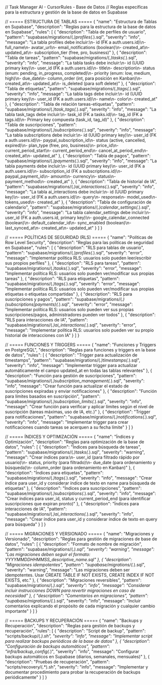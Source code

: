 // Task Manager AI - CursorRules - Base de Datos
// Reglas específicas para la estructura y gestión de la base de datos en Supabase

// ===== ESTRUCTURA DE TABLAS =====
{
  "name": "Estructura de Tablas en Supabase",
  "description": "Reglas para la estructura de la base de datos en Supabase",
  "rules": [
    {
      "description": "Tabla de perfiles de usuario",
      "pattern": "supabase/migrations/(.*)profiles(.*).sql",
      "severity": "info",
      "message": "La tabla profiles debe incluir:\n- id (FK a auth.users.id)\n- full_name\n- avatar_url\n- email_notifications (boolean)\n- created_at\n- updated_at\n- subscription_tier (free, pro, business)"
    },
    {
      "description": "Tabla de tareas",
      "pattern": "supabase/migrations/(.*)tasks(.*).sql",
      "severity": "info",
      "message": "La tabla tasks debe incluir:\n- id (UUID primary key)\n- user_id (FK a auth.users.id)\n- title\n- description\n- status (enum: pending, in_progress, completed)\n- priority (enum: low, medium, high)\n- due_date\n- column_order (int, para posición en Kanban)\n- created_at\n- updated_at\n- is_deleted (para soft delete)"
    },
    {
      "description": "Tabla de etiquetas",
      "pattern": "supabase/migrations/(.*)tags(.*).sql",
      "severity": "info",
      "message": "La tabla tags debe incluir:\n- id (UUID primary key)\n- user_id (FK a auth.users.id)\n- name\n- color\n- created_at"
    },
    {
      "description": "Tabla de relación tareas-etiquetas",
      "pattern": "supabase/migrations/(.*)task_tags(.*).sql",
      "severity": "info",
      "message": "La tabla task_tags debe incluir:\n- task_id (FK a tasks.id)\n- tag_id (FK a tags.id)\n- Primary key compuesta (task_id, tag_id)"
    },
    {
      "description": "Tabla de suscripciones",
      "pattern": "supabase/migrations/(.*)subscriptions(.*).sql",
      "severity": "info",
      "message": "La tabla subscriptions debe incluir:\n- id (UUID primary key)\n- user_id (FK a auth.users.id)\n- paypal_subscription_id\n- status (active, cancelled, expired)\n- plan_type (free, pro, business)\n- price_id\n- current_period_start\n- current_period_end\n- cancel_at_period_end\n- created_at\n- updated_at"
    },
    {
      "description": "Tabla de pagos",
      "pattern": "supabase/migrations/(.*)payments(.*).sql",
      "severity": "info",
      "message": "La tabla payments debe incluir:\n- id (UUID primary key)\n- user_id (FK a auth.users.id)\n- subscription_id (FK a subscriptions.id)\n- paypal_payment_id\n- amount\n- currency\n- status\n- payment_method\n- created_at"
    },
    {
      "description": "Tabla de historial de IA",
      "pattern": "supabase/migrations/(.*)ai_interactions(.*).sql",
      "severity": "info",
      "message": "La tabla ai_interactions debe incluir:\n- id (UUID primary key)\n- user_id (FK a auth.users.id)\n- query\n- response\n- model_used\n- tokens_used\n- created_at"
    },
    {
      "description": "Tabla de configuración de calendario",
      "pattern": "supabase/migrations/(.*)calendar_settings(.*).sql",
      "severity": "info",
      "message": "La tabla calendar_settings debe incluir:\n- user_id (FK a auth.users.id, primary key)\n- google_calendar_connected (boolean)\n- default_calendar_id\n- sync_enabled (boolean)\n- last_synced_at\n- created_at\n- updated_at"
    }
  ]
}

// ===== POLÍTICAS DE SEGURIDAD (RLS) =====
{
  "name": "Políticas de Row Level Security",
  "description": "Reglas para las políticas de seguridad en Supabase",
  "rules": [
    {
      "description": "RLS para tablas de usuario",
      "pattern": "supabase/migrations/(.*)profiles(.*).sql",
      "severity": "error",
      "message": "Implementar política RLS: usuarios solo pueden leer/escribir sus propios perfiles"
    },
    {
      "description": "RLS para tareas",
      "pattern": "supabase/migrations/(.*)tasks(.*).sql",
      "severity": "error",
      "message": "Implementar política RLS: usuarios solo pueden ver/modificar sus propias tareas"
    },
    {
      "description": "RLS para etiquetas",
      "pattern": "supabase/migrations/(.*)tags(.*).sql",
      "severity": "error",
      "message": "Implementar política RLS: usuarios solo pueden ver/modificar sus propias etiquetas o etiquetas compartidas"
    },
    {
      "description": "RLS para suscripciones y pagos",
      "pattern": "supabase/migrations/(.*)(subscriptions|payments)(.*).sql",
      "severity": "error",
      "message": "Implementar política RLS: usuarios solo pueden ver sus propias suscripciones/pagos, administradores pueden ver todos"
    },
    {
      "description": "RLS para interacciones de IA",
      "pattern": "supabase/migrations/(.*)ai_interactions(.*).sql",
      "severity": "error",
      "message": "Implementar política RLS: usuarios solo pueden ver su propio historial de interacciones con IA"
    }
  ]
}

// ===== FUNCIONES Y TRIGGERS =====
{
  "name": "Funciones y Triggers en PostgreSQL",
  "description": "Reglas para funciones y triggers en la base de datos",
  "rules": [
    {
      "description": "Trigger para actualización de timestamps",
      "pattern": "supabase/migrations/(.*)timestamps(.*).sql",
      "severity": "info",
      "message": "Implementar trigger para actualizar automáticamente el campo updated_at en todas las tablas relevantes"
    },
    {
      "description": "Función para gestión de suscripciones",
      "pattern": "supabase/migrations/(.*)subscription_management(.*).sql",
      "severity": "info",
      "message": "Crear función para actualizar el estado de suscripciones expiradas y enviar notificaciones"
    },
    {
      "description": "Función para límites basados en suscripción",
      "pattern": "supabase/migrations/(.*)subscription_limits(.*).sql",
      "severity": "info",
      "message": "Crear función para verificar y aplicar límites según el nivel de suscripción (tareas máximas, uso de IA, etc.)"
    },
    {
      "description": "Trigger para notificaciones",
      "pattern": "supabase/migrations/(.*)notifications(.*).sql",
      "severity": "info",
      "message": "Implementar trigger para crear notificaciones cuando tareas se acerquen a su fecha límite"
    }
  ]
}

// ===== ÍNDICES Y OPTIMIZACIÓN =====
{
  "name": "Índices y Optimización",
  "description": "Reglas para optimización de la base de datos",
  "rules": [
    {
      "description": "Índices para búsqueda de tareas",
      "pattern": "supabase/migrations/(.*)tasks(.*).sql",
      "severity": "warning",
      "message": "Crear índices para:\n- user_id (para filtrado rápido por usuario)\n- status, priority (para filtrado)\n- due_date (para ordenamiento y búsqueda)\n- column_order (para ordenamiento en Kanban)"
    },
    {
      "description": "Índices para etiquetas",
      "pattern": "supabase/migrations/(.*)tags(.*).sql",
      "severity": "info",
      "message": "Crear índice para user_id y considerar índice de texto en name para búsqueda de etiquetas"
    },
    {
      "description": "Índices para suscripciones",
      "pattern": "supabase/migrations/(.*)subscriptions(.*).sql",
      "severity": "info",
      "message": "Crear índices para user_id, status y current_period_end (para identificar suscripciones que expiran pronto)"
    },
    {
      "description": "Índices para interacciones de IA",
      "pattern": "supabase/migrations/(.*)ai_interactions(.*).sql",
      "severity": "info",
      "message": "Crear índice para user_id y considerar índice de texto en query para búsqueda"
    }
  ]
}

// ===== MIGRACIONES Y VERSIONADO =====
{
  "name": "Migraciones y Versionado",
  "description": "Reglas para gestión de migraciones de base de datos",
  "rules": [
    {
      "description": "Formato de nombre de migración",
      "pattern": "supabase/migrations/(.*).sql",
      "severity": "warning",
      "message": "Las migraciones deben seguir el formato: YYYYMMDDHHMMSS_descriptive_name.sql"
    },
    {
      "description": "Migraciones idempotentes",
      "pattern": "supabase/migrations/(.*).sql",
      "severity": "warning",
      "message": "Las migraciones deben ser idempotentes. Usar CREATE TABLE IF NOT EXISTS, CREATE INDEX IF NOT EXISTS, etc."
    },
    {
      "description": "Migraciones reversibles",
      "pattern": "supabase/migrations/(.*).sql",
      "severity": "info",
      "message": "Considerar incluir instrucciones DOWN para revertir migraciones en caso de necesidad"
    },
    {
      "description": "Comentarios en migraciones",
      "pattern": "supabase/migrations/(.*).sql",
      "severity": "info",
      "message": "Incluir comentarios explicando el propósito de cada migración y cualquier cambio importante"
    }
  ]
}

// ===== BACKUPS Y RECUPERACIÓN =====
{
  "name": "Backups y Recuperación",
  "description": "Reglas para gestión de backups y recuperación",
  "rules": [
    {
      "description": "Script de backup",
      "pattern": "scripts/backup/(.*).sh",
      "severity": "info",
      "message": "Implementar script para realizar backups periódicos de la base de datos"
    },
    {
      "description": "Configuración de backups automáticos",
      "pattern": "infra/backup_config(.*)",
      "severity": "info",
      "message": "Configurar backups automáticos en Supabase (diarios, semanales, mensuales)"
    },
    {
      "description": "Pruebas de recuperación",
      "pattern": "scripts/recovery/(.*).sh",
      "severity": "info",
      "message": "Implementar y documentar procedimiento para probar la recuperación de backups periódicamente"
    }
  ]
}